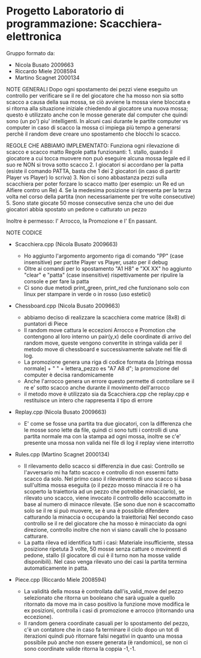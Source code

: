 # Progetto Laboratorio di programmazione:  Scacchiera-elettronica
Gruppo formato da:
  - Nicola Busato   2009663
  - Riccardo Miele  2008594
  - Martino Scagnet 2000134
  
NOTE GENERALI
  Dopo ogni spostamento dei pezzi viene eseguito un controllo per verificare se il re del giocatore che ha mosso non sia sotto scacco a causa della sua mossa, 
  se ciò avviene la mossa viene bloccata e si ritorna alla situazione iniziale chiedendo al giocatore una nuova mossa; 
  questo è utilizzato anche con le mosse generate dal computer che quindi sono (un po') piu' intelligenti.
  In alcuni casi durante le partite computer vs computer in caso di scacco la mossa ci impiega più tempo a generarsi perchè il random deve creare uno spostamento che blocchi   lo scacco.

REGOLE CHE ABBIAMO IMPLEMENTATO:
  Funziona ogni rilevazione di scacco e scacco matto
  Regole patta funzionanti:
     1. stallo, quando il giocatore a cui tocca muovere non può eseguire alcuna mossa legale ed il suo re NON si trova sotto scacco
     2. I giocatori si accordano per la patta (esiste il comando PATTA, basta che 1 dei 2 giocatori (in caso di partitr Player vs Player) lo scriva)
     3. Non ci sono abbastanza pezzi sulla scacchiera per poter forzare lo scacco matto (per esempio: un Re ed un Alfiere contro un Re)
     4. Se la medesima posizione si ripresenta per la terza volta nel corso della partita (non necessariamente per tre volte consecutive)
     5. Sono state giocate 50 mosse consecutive senza che uno dei due giocatori abbia spostato un pedone o catturato un pezzo
     
  Inoltre è permesso: l' Arrocco, la Promozione e l' En passant. 
  
NOTE CODICE
 * Scacchiera.cpp   (Nicola Busato 2009663)
   - Ho aggiunto l'argomento argomento riga di comando "PP" (case insensitive) per partite Player vs Player, usato per il debug
   - Oltre ai comandi per lo spostamento "A1 H8" e "XX XX" ho aggiunto "clear" e "patta" (case insensitive) rispettivamente per ripulire la console e per fare la patta
   - Ci sono due metodi print_green, print_red che funzionano solo con linux per stampare in verde o in rosso (uso estetici)
   
 * Chessboard.cpp   (Nicola Busato 2009663)
   - abbiamo deciso di realizzare la scacchiera come matrice (8x8) di puntatori di Piece
   - Il random move cattura le eccezioni Arrocco e Promotion che contengono al loro interno un pair(y,x) delle coordinate di arrivo del random move, queste vengono convertite      in stringa valida per il metodo move di chessboard e successivamente salvate nel file di log.  
   - La promozione genera una riga di codice formata da [stringa mossa normale] + " " + lettera_pezzo es "A7 A8 d"; la promozione del computer è decisa randomicamente
   - Anche l'arrocco genera un errore questo permette di controllare se il re e' sotto scacco anche durante il movimento dell'arrocco
   - il metodo move è utilizzato sia da Scacchiera.cpp che replay.cpp e restituisce un intero che rappresenta il tipo di errore
   
 * Replay.cpp       (Nicola Busato 2009663)
   - E' come se fosse una partita tra due giocatori, con la differenza che le mosse sono lette da file, quindi ci sono tutti i controlli di una partita normale ma con la          stampa ad ogni mossa, inoltre se c'e' presente una mossa non valida nei file di log il replay viene interrotto 
 
 * Rules.cpp      (Martino Scagnet 2000134)
   - Il rilevamento dello scacco si differenzia in due casi: Controllo se l'avversario mi ha fatto scacco e controllo di non essermi fatto scacco da solo. 
	Nel primo caso il rilevamento di uno scacco si basa sull'ultima mossa eseguita (o il pezzo mosso minaccia il re o ha scoperto la traiettoria ad un pezzo che potrebbe         minacciarlo), se rilevato uno scacco, viene invocato il controllo dello scaccomatto in base al numero di minacce rilevate. 
	(Se sono due non è scaccomatto solo se il re si può muovere, se è una è possibile difendere catturando la minaccia o occupando la traiettoria)
	Nel secondo caso controllo se il re del giocatore che ha mosso è minacciato da ogni direzione, 
	controllo inoltre che non vi siano cavalli che lo possano catturare.
   - La patta rileva ed identifica tutti i casi: Materiale insufficiente, stessa posizione ripetuta 3 volte, 50 mosse senza catture o movimenti di pedone, stallo (il              giocatore di cui è il turno non ha mosse valide disponibili). Nel caso venga rilevato uno dei casi la partita termina automaticamente in patta.
 
 * Piece.cpp	(Riccardo Miele 2008594)
   - La validità della mossa è controllata dall'is_valid_move del pezzo selezionato che ritorna un booleano che sarà uguale a quello ritornato da move ma in caso positivo la       funzione move modifica le ex posizioni, controlla i casi di promozione e arrocco (ritornando una eccezione).
   - Il random genera coordinate casuali per lo spostamento del pezzo, c'è un contatore che in caso fa terminare il ciclo dopo un tot di iterazioni quindi può ritornare falsi     negativi in quanto una mossa possibile può anche non essere generata (è randomico), se non ci sono coordinate valide ritorna la coppia -1,-1.
